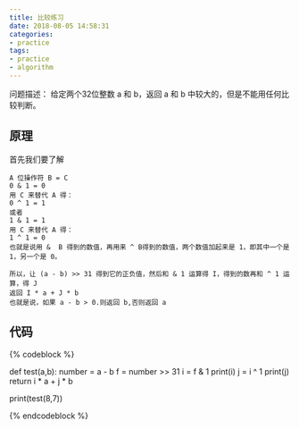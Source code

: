 ```yaml
---
title: 比较练习
date: 2018-08-05 14:58:31
categories:
- practice
tags:
- practice
- algorithm
---
```

问题描述：
给定两个32位整数 a 和 b，返回 a 和 b 中较大的，但是不能用任何比较判断。
<!-- more -->
## 原理
首先我们要了解

	A 位操作符 B = C
	0 & 1 = 0
	用 C 来替代 A 得：
	0 ^ 1 = 1
	或者
	1 & 1 = 1
	用 C 来替代 A 得：
	1 ^ 1 = 0
	也就是说用 &  B 得到的数值，再用来 ^ B得到的数值，两个数值加起来是 1，即其中一个是 1，另一个是 0。
	
	所以，让 (a - b) >> 31 得到它的正负值，然后和 & 1 运算得 I，得到的数再和 ^ 1 运算，得 J
	返回 I * a + J * b
	也就是说，如果 a - b > 0.则返回 b,否则返回 a

## 代码
{% codeblock %}

def test(a,b):
    number = a - b
    f = number >> 31
    i = f & 1
    print(i)
    j = i ^ 1
    print(j)
    return  i * a + j * b

print(test(8,7))

{% endcodeblock %}


